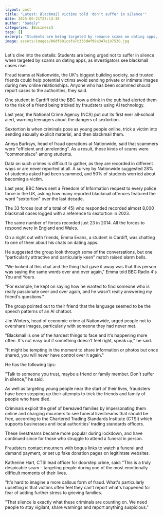 ```yaml
---
layout: post
title: "Latest: Blackmail victims told 'don't suffer in silence'"
date: 2025-06-21T23:13:38
author: "badely"
categories: [Business]
tags: []
excerpt: "Students are being targeted by romance scams on dating apps, but talking to a friend can help avoid the danger."
image: assets/images/06df681cafa7c336d4f99a347e197530.jpg
---
```


Let's dive into the details: Students are being urged not to suffer in silence when targeted by scams on dating apps, as investigators see blackmail cases rise.

Fraud teams at Nationwide, the UK's biggest building society, said trusted friends could help potential victims avoid sending private or intimate images during new online relationships. Anyone who has been scammed should report cases to the authorities, they said.

One student in Cardiff told the BBC how a drink in the pub had alerted them to the risk of a friend being tricked by fraudsters using AI technology.

Last year, the National Crime Agency (NCA) put out its first ever all-school alert, warning teenagers about the dangers of sextortion.

Sextortion is when criminals pose as young people online, trick a victim into sending sexually explicit material, and then blackmail them.

Annya Burksys, head of fraud operations at Nationwide, said that scammers were "efficient and unrelenting". As a result, these kinds of scams were "commonplace" among students.

Data on such crimes is difficult to gather, as they are recorded in different ways or are never reported at all. A survey by Nationwide suggested 28% of students asked had been scammed, and 50% of students worried about becoming a victim.

Last year, BBC News sent a Freedom of Information request to every police force in the UK, asking how many reported blackmail offences featured the word "sextortion" over the last decade.

The 33 forces (out of a total of 45) who responded recorded almost 8,000 blackmail cases logged with a reference to sextortion in 2023. 

The same number of forces recorded just 23 in 2014. All the forces to respond were in England and Wales.

On a night out with friends, Emma Evans, a student in Cardiff, was chatting to one of them about his chats on dating apps.

He suggested the group look through some of the conversations, but one "particularly attractive and particularly keen" match raised alarm bells.

"We looked at this chat and the thing that gave it away was that this person was saying the same words over and over again," Emma told BBC Radio 4's You and Yours.

"For example, he kept on saying how he wanted to find someone who is really passionate over and over again, and he wasn't really answering my friend's questions."

The group pointed out to their friend that the language seemed to be the speech patterns of an AI chatbot.

Jim Winters, head of economic crime at Nationwide, urged people not to overshare images, particularly with someone they had never met.

"Blackmail is one of the hardest things to face and it's happening more often. It's not easy but if something doesn't feel right, speak up," he said. 

"It might be tempting in the moment to share information or photos but once shared, you will never have control over it again."

He has the following tips:

"Talk to someone you trust, maybe a friend or family member. Don't suffer in silence," he said.

As well as targeting young people near the start of their lives, fraudsters have been stepping up their attempts to trick the friends and family of people who have died.

Criminals exploit the grief of bereaved families by impersonating them online and charging mourners to see funeral livestreams that should be free, according to the Chartered Trading Standards Institute (CTSI) which supports businesses and local authorities' trading standards officers.

These livestreams became more popular during lockdown, and have continued since for those who struggle to attend a funeral in person.

Fraudsters contact mourners with bogus links to watch a funeral and demand payment, or set up fake donation pages on legitimate websites.

Katherine Hart, CTSI lead officer for doorstep crime, said: "This is a truly despicable scam – targeting people during one of the most emotionally difficult moments of their lives. 

"It's hard to imagine a more callous form of fraud. What's particularly upsetting is that victims often feel they can't report what's happened for fear of adding further stress to grieving families. 

"That silence is exactly what these criminals are counting on. We need people to stay vigilant, share warnings and report anything suspicious."

